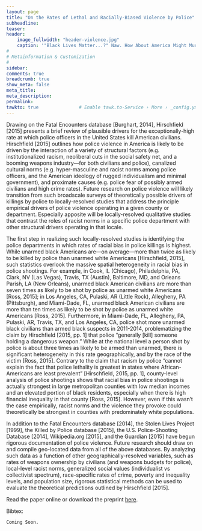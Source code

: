 ```yaml
---
layout: page
title: "On the Rates of Lethal and Racially-Biased Violence by Police"
subheadline: 
teaser: 
header:
    image_fullwidth: "header-violence.jpg"
    caption: '"Black Lives Matter...?" Naw. How About America Might Murder Me and Replace My Innocent Life With a Bullshit Catch Phrase Slogan, drawing by B. [Culpepper][2]'
#
# Metainformation & Customization
#
sidebar: 
comments: true
breadcrumb: true
show_meta: false
meta_title:           
meta_description:
permalink:
tawkto: true               # Enable tawk.to-Service › More › _config.yml
---
```

<div class="row">
<div class="medium-8 columns t30">
<img src="{{ site.url }}/images/violence.png" alt="">
</div><!-- /.medium-8.columns -->
</div><!-- /.row -->
Drawing on the Fatal Encounters database [Burghart, 2014], Hirschfield [2015] presents a brief review
of plausible drivers for the exceptionally-high rate at which police officers in the United States kill
American civilians. Hirschfield [2015] outlines how police violence in America is likely to be driven
by the interaction of a variety of structural factors (e.g. institutionalized racism, neoliberal cuts in the
social safety net, and a booming weapons industry—for both civilians and police), canalized cultural
norms (e.g. hyper-masculine and racist norms among police officers, and the American ideology of
rugged individualism and minimal government), and proximate causes (e.g. police fear of possibly armed
civilians and high crime rates). Future research on police violence will likely transition from such broadscale
surveys of theoretically possible drivers of killings by police to locally-resolved studies that address
the principle empirical drivers of police violence operating in a given county or department. Especially
apposite will be locally-resolved qualitative studies that contrast the roles of racist norms in a specific
police department with other structural drivers operating in that locale.

The first step in realizing such locally-resolved studies is identifying the police departments in which
rates of racial bias in police killings is highest. While unarmed black Americans are—on average—more
than twice as likely to be killed by police than unarmed white Americans [Hirschfield, 2015], such
statistics overlook the massive spatial heterogeneity in racial bias in police shootings. For example, in
Cook, IL (Chicago), Philadelphia, PA, Clark, NV (Las Vegas), Travis, TX (Austin), Baltimore, MD, and
Orleans Parish, LA (New Orleans), unarmed black American civilians are more than seven times as likely
to be shot by police as unarmed white Americans [Ross, 2015]; in Los Angeles, CA, Pulaski, AR (Little
Rock), Allegheny, PA (Pittsburgh), and Miami-Dade, FL, unarmed black American civilians are more
than ten times as likely to be shot by police as unarmed white Americans [Ross, 2015]. Furthermore,
in Miami-Dade, FL, Allegheny, PA, Pulaski, AR, Travis, TX, and Los Angeles, CA, police shot more
unarmed black civilians than armed black suspects in 2011-2014, problematizing the claim by Hirschfield
[2015, pp. 1] that police “generally [kill] someone holding a dangerous weapon.” While at the national
level a person shot by police is about three times as likely to be armed than unarmed, there is significant
heterogeneity in this rate geographically, and by the race of the victim [Ross, 2015].
Contrary to the claim that racism by police “cannot explain the fact that police lethality is greatest
in states where African-Americans are least prevalent” [Hirschfield, 2015, pp. 1], county-level analysis
of police shootings shows that racial bias in police shootings is actually strongest in large metropolitan
counties with low median incomes and an elevated portion of black residents, especially when there is
high financial inequality in that county [Ross, 2015]. However, even if this wasn’t the case empirically,
racist norms and the violence they provoke could theoretically be strongest in counties with predominately
white populations.

In addition to the Fatal Encounters database [2014], the Stolen Lives Project [1999], the Killed by Police
database [2015], the U.S. Police-Shooting Database [2014], Wikipedia.org [2015], and the Guardian
[2015] have begun rigorous documentation of police violence. Future research should draw on and
compile geo-located data from all of the above databases. By analyzing such data as a function of other
geographically-resolved variables, such as rates of weapons ownership by civilians (and weapons budgets
for police), local-level racist norms, generalized social values (individualist vs collectivist spectrum), race-specific rates of crime, poverty and inequality levels, and population size, rigorous statistical methods can
be used to evaluate the theoretical predictions outlined by Hirschfield [2015].

Read the paper online or download the preprint [here][1].

Bibtex:
```
Coming Soon.
```

 [1]: https://github.com/Ctross/ctross.github.io/blob/master/pdfs/PoliceViolence.pdf
 [2]: http://culpepper206.deviantart.com/gallery/?offset=24
 

